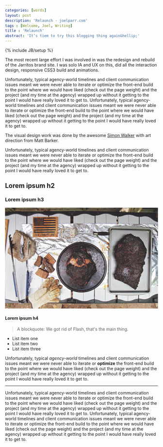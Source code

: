 ```yaml
---
categories: [words]
layout: post
description: 'Relaunch - joelparr.com'
tags : [Welcome, Joel, Writing]
title : 'Relaunch'
abstract: 'It’s tiem to try this blogging thing again&hellip;'
---
```

{% include JB/setup %}

The most recent large effort I was involved in was the redesign and rebuild of the Jarritos brand site. I was solo IA and UX on this, did all the interaction design, responsive CSS3 build and animations. 

<div class="multi-col" markdown="1">
Unfortunately, typical agency-world timelines and client communication issues meant we were never able to iterate or optimize the front-end build to the point where we would have liked (check out the page weight) and the project (and my time at the agency) wrapped up without it getting to the point I would have really loved it to get to. Unfortunately, typical agency-world timelines and client communication issues meant we were never able to iterate or optimize the front-end build to the point where we would have liked (check out the page weight) and the project (and my time at the agency) wrapped up without it getting to the point I would have really loved it to get to.
</div>

The visual design work was done by the awesome [Simon Walker](http://simonwalkertype.com/ "Visit Simon Walker’s website") with art direction from Matt Barker. 

Unfortunately, typical agency-world timelines and client communication issues meant we were never able to iterate or optimize the front-end build to the point where we would have liked (check out the page weight) and the project (and my time at the agency) wrapped up without it getting to the point I would have really loved it to get to.

## Lorem ipsum h2

### Lorem ipsum h3
![Rockwood BBQ Photo](/assets/img/rockwoodbbq.jpg)
#### Lorem ipsum h4

> A blockquote: We got rid of Flash, that's the main thing.

- List item one
- List item two
- List item three

Unfortunately, typical *agency-world* timelines and client communication issues meant we were never able to iterate or **optimize** the front-end build to the point where we would have liked (check out the page weight) and the project (and my time at the agency) wrapped up without it getting to the point I would have really loved it to get to.

***

<div class="multi-col" markdown="1">
Unfortunately, typical agency-world timelines and client communication issues meant we were never able to iterate or optimize the front-end build to the point where we would have liked (check out the page weight) and the project (and my time at the agency) wrapped up without it getting to the point I would have really loved it to get to. Unfortunately, typical agency-world timelines and client communication issues meant we were never able to iterate or optimize the front-end build to the point where we would have liked (check out the page weight) and the project (and my time at the agency) wrapped up without it getting to the point I would have really loved it to get to.
</div>
